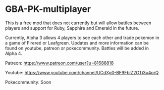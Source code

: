 # GBA-PK-multiplayer

This is a free mod that does not currently but will allow battles between players and support for Ruby, Sapphire and Emerald in the future.

Currently, Alpha 3 allows 4 players to see each other and trade pokemon in a game of Firered or Leafgreen. Updates and more information can be found on youtube, patreon or pokecommunity.
Battles will be added in Alpha 4.


Patreon: https://www.patreon.com/user?u=81688818


Youtube: https://www.youtube.com/channel/UCdXg0-BF9FblZ2GTi3u4orQ


Pokecommunity: Soon

